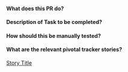 #### What does this PR do?

#### Description of Task to be completed?

#### How should this be manually tested?

#### What are the relevant pivotal tracker stories?
[Story Title](https://www.pivotaltracker.com/story/show/insert_story_id)
